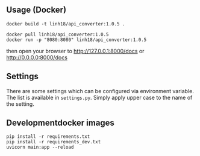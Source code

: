 
## Usage (Docker)

```shell
docker build -t linh18/api_converter:1.0.5 .
```

```shell
docker pull linh18/api_converter:1.0.5
docker run -p "8080:8080" linh18/api_converter:1.0.5
```

then open your browser to http://127.0.0.1:8000/docs or http://0.0.0.0:8000/docs

## Settings

There are some settings which can be configured via environment variable. The list is available in `settings.py`. Simply
apply upper case to the name of the setting.

## Developmentdocker images

```shell
pip install -r requirements.txt
pip install -r requirements_dev.txt
uvicorn main:app --reload
```